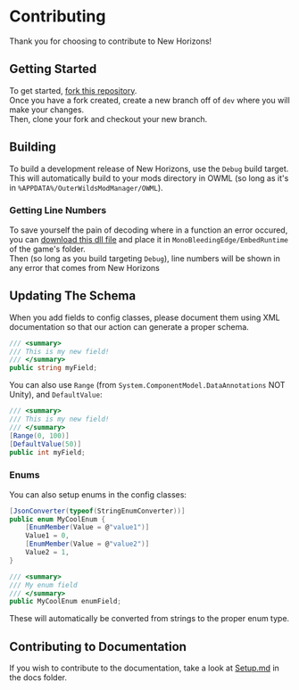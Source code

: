 # Contributing

Thank you for choosing to contribute to New Horizons!

## Getting Started

To get started, [fork this repository](https://github.com/xen-42/outer-wilds-new-horizons/fork).  
Once you have a fork created, create a new branch off of `dev` where you will make your changes.  
Then, clone your fork and checkout your new branch.

## Building

To build a development release of New Horizons, use the `Debug` build target.  
This will automatically build to your mods directory in OWML (so long as it's in `%APPDATA%/OuterWildsModManager/OWML`).  

### Getting Line Numbers

To save yourself the pain of decoding where in a function an error occured, you can [download this dll file](https://cdn.discordapp.com/attachments/929787137895854100/936860223983976448/mono-2.0-bdwgc.dll) and place it in `MonoBleedingEdge/EmbedRuntime` of the game's folder.  
Then (so long as you build targeting `Debug`), line numbers will be shown in any error that comes from New Horizons

## Updating The Schema

When you add fields to config classes, please document them using XML documentation so that our action can generate a proper schema.

```cs
/// <summary>
/// This is my new field!
/// </summary>
public string myField;
```

You can also use `Range` (from `System.ComponentModel.DataAnnotations` NOT Unity), and `DefaultValue`:

```cs
/// <summary>
/// This is my new field!
/// </summary>
[Range(0, 100)]
[DefaultValue(50)]
public int myField;
```

### Enums

You can also setup enums in the config classes:

```cs
[JsonConverter(typeof(StringEnumConverter))]
public enum MyCoolEnum {
    [EnumMember(Value = @"value1")]
    Value1 = 0,
    [EnumMember(Value = @"value2")]
    Value2 = 1,
}

/// <summary>
/// My enum field
/// </summary>
public MyCoolEnum enumField;
```

These will automatically be converted from strings to the proper enum type.

## Contributing to Documentation

If you wish to contribute to the documentation, take a look at [Setup.md](docs/Setup.md) in the docs folder.
